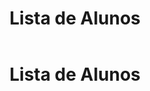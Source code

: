 <!DOCTYPE html>
<html lang="pt-BR">
<head>
    <meta charset="UTF-8">
    <meta name="viewport" content="width=device-width, initial-scale=1.0">
    <title>Trabalho de Escola</title>
    <link rel="stylesheet" href="style.css">
</head>
<body>
    <header>
        <h1>Lista de Alunos</h1>
    </header>
    <main id="alunos-list">
        <!-- Conteúdo gerado dinamicamente pelo JavaScript -->
    </main>
    <script src="script.js"></script>
</body>
</html>
<!DOCTYPE html>
<html lang="pt-BR">
<head>
    <meta charset="UTF-8">
    <meta name="viewport" content="width=device-width, initial-scale=1.0">
    <title>Trabalho de Escola</title>
    <link rel="stylesheet" href="style.css">
</head>
<body>
    <header>
        <h1>Lista de Alunos</h1>
    </header>
    <main id="alunos-list">
        <!-- Conteúdo gerado dinamicamente pelo JavaScript -->
    </main>
    <script src="script.js"></script>
</body>
</html>
